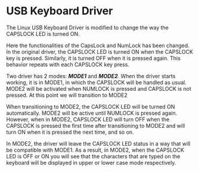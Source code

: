 # USB Keyboard Driver
The Linux USB Keyboard Driver is modified to change the way the CAPSLOCK LED is turned ON.

Here the functionalities of the CapsLock and NumLock has been changed.
In the original driver, the CAPSLOCK LED is turned ON when the CAPSLOCK key is pressed. Similarly, it is turned OFF when 
it is pressed again. This behavior repeats with each CAPSLOCK key press.

Two driver has 2 modes: ***MODE1*** and ***MODE2***.
When the driver starts working, it is in MODE1, in which the CAPSLOCK will be handled as usual.
MODE2 will be activated when NUMLOCK is pressed and CAPSLOCK is not pressed. At this point we will transition to MODE2 

When transitioning to MODE2, the CAPSLOCK LED will be turned ON automatically. MODE2 will be active until NUMLOCK is pressed again.
However, when in MODE2, CAPSLOCK LED will turn OFF when the CAPSLOCK is pressed the first time after transitioning to MODE2 and 
will turn ON when it is pressed the next time, and so on. 

In MODE2, the driver will leave the CAPSLOCK LED status in a way that will be compatible with MODE1. As a result, in MODE2, when the CAPSLOCK LED is OFF or ON you will see that the characters that are typed on the keyboard will be displayed in upper or lower case mode respectively.

